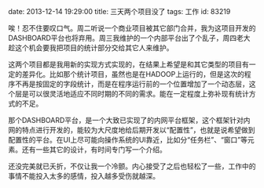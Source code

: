date: 2013-12-14 19:29:00
title: 三天两个项目没了
tags: 工作
id: 83219

唉！忍不住要叹口气。周二听说一个商业项目被其它部门合并，我为这项目开发的DASHBOARD平台也将弃用。周三我维护的一个内部平台出了个乱子，周四老大趁这个机会要我把项目的统计部分交给其它人来维护。

这两个项目都是我用新的实现方式实现的，在结果上希望是和其它类型的项目有一定的差异化。比如那个统计项目，虽然也是在HADOOP上运行的，但是这次的程序不再是按固定的字段统计，而是在程序运行前的一个位置增加了一个动态层，这个层是可以很灵活地适应不同时期的不同的需求。能在一定程度上弥补现有统计方式的不足。

那个DASHBOARD平台，是一个大致已实现了的内网平台框架，这个框架针对内网的特点进行开发的，能较为大尺度地给后期开发以“配置性”，也就是说希望做到配置性的平台。在UI上尽可能向操作系统的UI靠近，比如分“任务栏”、“窗口”等元素。还有一些其它的设计，有时间专门写一个介绍。

还没完美就已夭折，不仅让我一个冷颤。内心接受了之后也轻松了一些，工作中的事情不能投入太多的感情，投入越多受伤就越深。